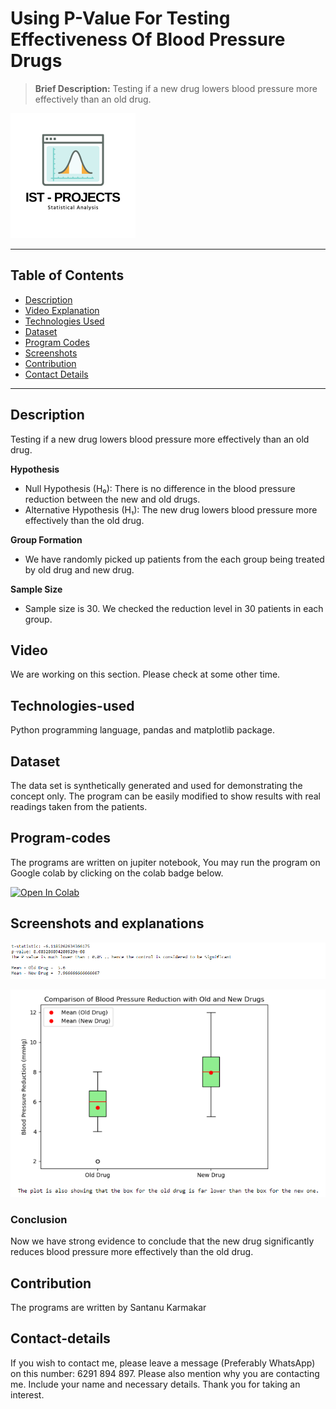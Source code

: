 #  Using P-Value For Testing Effectiveness Of Blood Pressure Drugs
> **Brief Description:** Testing if a new drug lowers blood pressure more effectively than an old drug.
> 
![Project Logo](ISTProjects.png)

---

## Table of Contents

- [Description](#description)
- [Video Explanation](#video)
- [Technologies Used](#technologies-used)
- [Dataset](#dataset)
- [Program Codes ](#program-codes)
- [Screenshots](#screenshots-and-explanations)
- [Contribution](#contributipn)
- [Contact Details](#contact-details)

---

## Description

Testing if a new drug lowers blood pressure more effectively than an old drug.

**Hypothesis**
- Null Hypothesis (H₀): There is no difference in the blood pressure reduction between the new and old drugs.
- Alternative Hypothesis (H₁): The new drug lowers blood pressure more effectively than the old drug.

**Group Formation**
- We have randomly picked up patients from the each group being treated by old drug and new drug. 

**Sample Size**
- Sample size is 30. We checked the reduction level in 30 patients in each group.

## Video
<!--
[![Watch the video](https://img.youtube.com/vi/tbd/hqdefault.jpg)](https://www.youtube.com/watch?v=tbd) 
-->

We are working on this section. Please check at some other time.

## Technologies-used

Python programming language, pandas and matplotlib package.

## Dataset

The data set is synthetically generated and used for demonstrating the concept only. The program can be easily modified to show results with real readings taken from the patients.

## Program-codes

The programs are written on jupiter notebook, You may run the program on Google colab by clicking on the colab badge below.

[![Open In Colab](https://colab.research.google.com/assets/colab-badge.svg)](https://colab.research.google.com/github/fromsantanu/Project1-IST-P-Value-For-Testing-Effectiveness-Of-Blood-Pressure-Drugs/blob/main/Project1-IST-P-Value-For-Testing-Effectiveness-Of-Blood-Pressure-Drugs.ipynb)

## Screenshots and explanations

![Program Output](output.png)

![Program Output](output1.png)

### Conclusion
Now we have strong evidence to conclude that the new drug significantly reduces blood pressure more effectively than the old drug.

## Contribution

The programs are written by Santanu Karmakar

## Contact-details

If you wish to contact me, please leave a message (Preferably WhatsApp) on this number: 6291 894 897.
Please also mention why you are contacting me. Include your name and necessary details.
Thank you for taking an interest.
